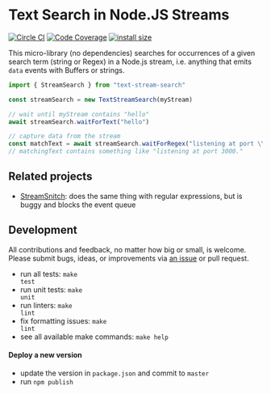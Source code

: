 # Text Search in Node.JS Streams

[![Circle CI](https://circleci.com/gh/kevgo/node-text-stream-search.svg?style=shield)](https://circleci.com/gh/kevgo/node-text-stream-search)
[![Code Coverage](https://coveralls.io/repos/github/kevgo/node-text-stream-search/badge.svg?branch=master)](https://coveralls.io/github/kevgo/node-text-stream-search?branch=master)
[![install size](https://packagephobia.now.sh/badge?p=text-stream-search)](https://packagephobia.now.sh/result?p=text-stream-search)

This micro-library (no dependencies) searches for occurrences of a given search
term (string or Regex) in a Node.js stream, i.e. anything that emits `data`
events with Buffers or strings.

```javascript
import { StreamSearch } from "text-stream-search"

const streamSearch = new TextStreamSearch(myStream)

// wait until myStream contains "hello"
await streamSearch.waitForText("hello")

// capture data from the stream
const matchText = await streamSearch.waitForRegex("listening at port \\d+.")
// matchingText contains something like "listening at port 3000."
```

## Related projects

- [StreamSnitch](https://github.com/dmotz/stream-snitch): does the same thing
  with regular expressions, but is buggy and blocks the event queue

## Development

All contributions and feedback, no matter how big or small, is welcome. Please
submit bugs, ideas, or improvements via
[an issue](https://github.com/kevgo/node-text-stream-accumulator/issues/new) or
pull request.

- run all tests: <code textrun="verify-make-command">make test</code>
- run unit tests: <code textrun="verify-make-command">make unit</code>
- run linters: <code textrun="verify-make-command">make lint</code>
- fix formatting issues: <code textrun="verify-make-command">make lint</code>
- see all available make commands: <code textrun="verify-make-command">make
  help</code>

#### Deploy a new version

- update the version in `package.json` and commit to `master`
- run `npm publish`
